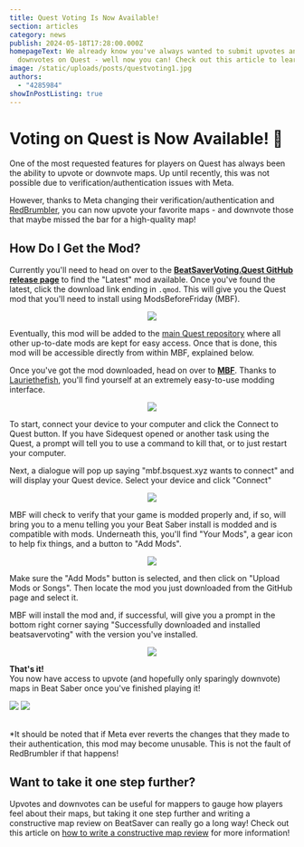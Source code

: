 ```yaml
---
title: Quest Voting Is Now Available!
section: articles
category: news
publish: 2024-05-18T17:28:00.000Z
homepageText: We already know you've always wanted to submit upvotes and
  downvotes on Quest - well now you can! Check out this article to learn more!
image: /static/uploads/posts/questvoting1.jpg
authors:
  - "4285984"
showInPostListing: true
---
```


# Voting on Quest is Now Available! 🎉

One of the most requested features for players on Quest has always been the ability to upvote or downvote maps. Up until recently, this was not possible due to verification/authentication issues with Meta.

However, thanks to Meta changing their verification/authentication and [RedBrumbler](https://github.com/RedBrumbler), you can now upvote your favorite maps - and downvote those that maybe missed the bar for a high-quality map!

## How Do I Get the Mod?

Currently you'll need to head on over to the [**BeatSaverVoting.Quest GitHub release page**](https://github.com/RedBrumbler/BeatSaverVoting.Quest/releases) to find the "Latest" mod available. Once you've found the latest, click the download link ending in `.qmod`. This will give you the Quest mod that you'll need to install using ModsBeforeFriday (MBF).

<p align="center">
    <a href="https://github.com/RedBrumbler/BeatSaverVoting.Quest/releases"><img src="/uploads/questvotinggithub1.png"></a>
</p>

Eventually, this mod will be added to the [main Quest repository](https://bsquest.xyz/mods) where all other up-to-date mods are kept for easy access. Once that is done, this mod will be accessible directly from within MBF, explained below.

Once you've got the mod downloaded, head on over to [**MBF**](https://lauriethefish.github.io/ModsBeforeFriday/). Thanks to [Lauriethefish](https://github.com/Lauriethefish), you'll find yourself at an extremely easy-to-use modding interface.

<p align="center">
    <img src="/uploads/MBF1.png">
</p>

To start, connect your device to your computer and click the Connect to Quest button. If you have Sidequest opened or another task using the Quest, a prompt will tell you to use a command to kill that, or to just restart your computer.

Next, a dialogue will pop up saying "mbf.bsquest.xyz wants to connect" and will display your Quest device. Select your device and click "Connect"

<p align="center">
    <img src="/uploads/MBF2.png">
</p>

MBF will check to verify that your game is modded properly and, if so, will bring you to a menu telling you your Beat Saber install is modded and is compatible with mods. Underneath this, you'll find "Your Mods", a gear icon to help fix things, and a button to "Add Mods".

<p align="center">
    <img src="/uploads/MBF3.png">
</p>

Make sure the "Add Mods" button is selected, and then click on "Upload Mods or Songs". Then locate the mod you just downloaded from the GitHub page and select it.

MBF will install the mod and, if successful, will give you a prompt in the bottom right corner saying "Successfully downloaded and installed beatsavervoting" with the version you've installed.

<p align="center">
    <img src="/uploads/MBF4.png">
</p>

**That's it!**
\
You now have access to upvote (and hopefully only sparingly downvote) maps in Beat Saber once you've finished playing it!

<div class="questvoting">
    <img src="/uploads/questvoting1.jpg">
    <img src="/uploads/questvoting2.jpg">
</div>

<br />

<br />

\*It should be noted that if Meta ever reverts the changes that they made to their authentication, this mod may become unusable. This is not the fault of RedBrumbler if that happens!

## Want to take it one step further?

Upvotes and downvotes can be useful for mappers to gauge how players feel about their maps, but taking it one step further and writing a constructive map review on BeatSaver can really go a long way! Check out this article on [how to write a constructive map review](/posts/how-to-write-constructive-map-reviews) for more information!

<style>
  .questvoting {
    display: inline-block;
}
</style>
